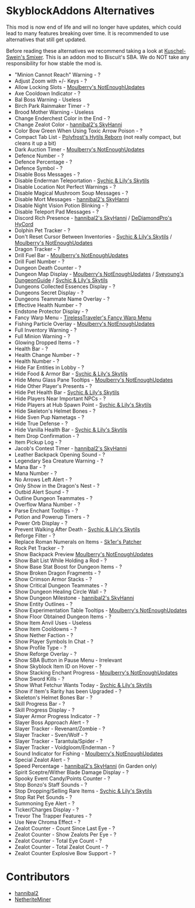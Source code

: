 # SkyblockAddons Alternatives

This mod is now end of life and 
will no longer have updates, which 
could lead to many features breaking 
over time. It is recommended to use 
alternatives that still get updated.

Before reading these alternatives we recommend taking a look at [Kuschel-Swein's Smixer](https://github.com/Kuschel-Swein/smixer-mod). This is an addon mod to Biscuit's SBA. We do NOT take any responsibility for how stable the mod is.

* "Minion Cannot Reach" Warning - ?
* Adjust Zoom with +/- Keys - ?
* Allow Locking Slots - [Moulberry's NotEnoughUpdates](https://github.com/Moulberry/NotEnoughUpdates/releases/latest)
* Axe Cooldown Indicator - ?
* Bal Boss Warning - Useless
* Birch Park Rainmaker Timer - ?
* Brood Mother Warning - Useless
* Change Enderchest Color in the End - ?
* Change Zealot Color - [hannibal2's SkyHanni](https://github.com/hannibal002/SkyHanni/releases)
* Color Bow Green When Using Toxic Arrow Poison - ?
* Compact Tab List - [Polyfrost's Hytils Reborn](https://github.com/Polyfrost/Hytils-Reborn/releases/latest) (not really compact, but cleans it up a bit)
* Dark Auction Timer - [Moulberry's NotEnoughUpdates](https://github.com/Moulberry/NotEnoughUpdates/releases/latest)
* Defence Number - ?
* Defence Percentage - ?
* Defence Symbol - ?
* Disable Boss Messages - ?
* Disable Enderman Teleportation - [Sychic & Lily's Skytils](https://github.com/Skytils/SkytilsMod/releases/latest)
* Disable Location Not Perfect Warnings - ?
* Disable Magical Mushroom Soup Messages - ?
* Disable Mort Messages - [hannibal2's SkyHanni](https://github.com/hannibal002/SkyHanni/releases)
* Disable Night Vision Potion Blinking - ?
* Disable Teleport Pad Messages - ?
* Discord Rich Presence - [hannibal2's SkyHanni](https://github.com/hannibal002/SkyHanni/releases) / [DeDiamondPro's HyCord](https://github.com/DeDiamondPro/HyCord/releases/latest) 
* Dolphin Pet Tracker - ?
* Don't Reset Cursor Between Inventories - [Sychic & Lily's Skytils](https://github.com/Skytils/SkytilsMod/releases/latest) / [Moulberry's NotEnoughUpdates](https://github.com/Moulberry/NotEnoughUpdates/releases/latest)
* Dragon Tracker - ?
* Drill Fuel Bar - [Moulberry's NotEnoughUpdates](https://github.com/Moulberry/NotEnoughUpdates/releases/latest)
* Drill Fuel Number - ?
* Dungeon Death Counter - ?
* Dungeon Map Display - [Moulberry's NotEnoughUpdates](https://github.com/Moulberry/NotEnoughUpdates/releases/latest) / [Syeyoung's DungeonGuide](https://github.com/Dungeons-Guide/Skyblock-Dungeons-Guide/releases/latest) / [Sychic & Lily's Skytils](https://github.com/Skytils/SkytilsMod/releases/latest)
* Dungeons Collected Essences Display - ?
* Dungeons Secret Display  - ?
* Dungeons Teammate Name Overlay - ?
* Effective Health Number - ?
* Endstone Protector Display - ?
* Fancy Warp Menu - [TirelessTraveler's Fancy Warp Menu](https://github.com/ILikePlayingGames/FancyWarpMenu)
* Fishing Particle Overlay - [Moulberry's NotEnoughUpdates](https://github.com/Moulberry/NotEnoughUpdates/releases/latest)
* Full Inventory Warning - ?
* Full Minion Warning - ?
* Glowing Dropped Items  - ?
* Health Bar - ?
* Health Change Number - ?
* Health Number - ?
* Hide Far Entities in Lobby - ?
* Hide Food & Armor Bar - [Sychic & Lily's Skytils](https://github.com/Skytils/SkytilsMod/releases/latest)
* Hide Menu Glass Pane Tooltips - [Moulberry's NotEnoughUpdates](https://github.com/Moulberry/NotEnoughUpdates/releases/latest)
* Hide Other Player's Presents - ?
* Hide Pet Health Bar - [Sychic & Lily's Skytils](https://github.com/Skytils/SkytilsMod/releases/latest)
* Hide Players Near Important NPCs - ?
* Hide Players at Hub Spawn Point - [Sychic & Lily's Skytils](https://github.com/Skytils/SkytilsMod/releases/latest)
* Hide Skeleton's Helmet Bones - ?
* Hide Sven Pup Nametags - ?
* Hide True Defense - ?
* Hide Vanilla Health Bar - [Sychic & Lily's Skytils](https://github.com/Skytils/SkytilsMod/releases/latest)
* Item Drop Confirmation - ?
* Item Pickup Log - ?
* Jacob's Contest Timer - [hannibal2's SkyHanni](https://github.com/hannibal002/SkyHanni/releases)
* Leather Backpack Opening Sound - ?
* Legendary Sea Creature Warning - ?
* Mana Bar - ?
* Mana Number - ?
* No Arrows Left Alert - ?
* Only Show in the Dragon's Nest - ?
* Outbid Alert Sound - ?
* Outline Dungeon Teammates - ?
* Overflow Mana Number - ?
* Parse Enchant Tooltips - ?
* Potion and Powerup Timers - ?
* Power Orb Display - ?
* Prevent Walking After Death - [Sychic & Lily's Skytils](https://github.com/Skytils/SkytilsMod/releases/latest)
* Reforge Filter - ?
* Replace Roman Numerals on Items - [Sk1er's Patcher](https://sk1er.club/mods/patcher)
* Rock Pet Tracker - ?
* Show Backpack Preview [Moulberry's NotEnoughUpdates](https://github.com/Moulberry/NotEnoughUpdates/releases/latest)
* Show Bait List While Holding a Rod - ?
* Show Base Stat Boost for Dungeon Items - ?
* Show Broken Dragon Fragments - ?
* Show Crimson Armor Stacks - ?
* Show Critical Dungeon Teammates  - ?
* Show Dungeon Healing Circle Wall - ?
* Show Dungeon Milestone - [hannibal2's SkyHanni](https://github.com/hannibal002/SkyHanni/releases)
* Show Entity Outlines - ?
* Show Experimentation Table Tooltips - [Moulberry's NotEnoughUpdates](https://github.com/Moulberry/NotEnoughUpdates/releases/latest)
* Show Floor Obtained Dungeon Items - ?
* Show Item Anvil Uses - Useless
* Show Item Cooldowns - ?
* Show Nether Faction - ?
* Show Player Symbols In Chat - ?
* Show Profile Type - ?
* Show Reforge Overlay - ?
* Show SBA Button in Pause Menu - Irrelevant
* Show Skyblock Item ID on Hover - ?
* Show Stacking Enchant Progress - [Moulberry's NotEnoughUpdates](https://github.com/NotEnoughUpdates/NotEnoughUpdates/releases/latest)
* Show Sword Kills - ?
* Show What Fetchur Wants Today - [Sychic & Lily's Skytils](https://github.com/Skytils/SkytilsMod/releases/latest)
* Show if Item's Rarity has been Upgraded - ?
* Skeleton's Helmet Bones Bar - ?
* Skill Progress Bar - ?
* Skill Progress Display - ?
* Slayer Armor Progress Indicator - ?
* Slayer Boss Approach Alert - ?
* Slayer Tracker - Revenant/Zombie - ?
* Slayer Tracker - Sven/Wolf - ?
* Slayer Tracker - Tarantula/Spider - ?
* Slayer Tracker - Voidgloom/Enderman - ?
* Sound Indicator for Fishing - [Moulberry's NotEnoughUpdates](https://github.com/Moulberry/NotEnoughUpdates/releases/latest)
* Special Zealot Alert - ?
* Speed Percentage - [hannibal2's SkyHanni](https://github.com/hannibal002/SkyHanni/releases) (in Garden only)
* Spirit Sceptre/Wither Blade Damage Display - ?
* Spooky Event Candy/Points Counter - ?
* Stop Bonzo's Staff Sounds - ?
* Stop Dropping/Selling Rare Items - [Sychic & Lily's Skytils](https://github.com/Skytils/SkytilsMod/releases/latest)
* Stop Rat Pet Sounds - ?
* Summoning Eye Alert - ?
* Ticker/Charges Display - ?
* Trevor The Trapper Features - ?
* Use New Chroma Effect - ?
* Zealot Counter - Count Since Last Eye - ?
* Zealot Counter - Show Zealots Per Eye - ?
* Zealot Counter - Total Eye Count - ?
* Zealot Counter - Total Zealot Count - ?
* Zealot Counter Explosive Bow Support - ?

# Contributors

* [hannibal2](https://github.com/hannibal002)
* [NetheriteMiner](https://github.com/NetheriteMiner)
